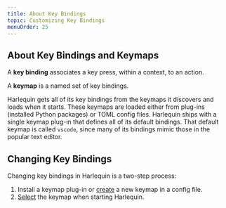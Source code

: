 ```yaml
---
title: About Key Bindings
topic: Customizing Key Bindings
menuOrder: 25
---
```


## About Key Bindings and Keymaps

A **key binding** associates a key press, within a context, to an action.

A **keymap** is a named set of key bindings.

Harlequin gets all of its key bindings from the keymaps it discovers and loads when it starts. These keymaps are loaded either from plug-ins (installed Python packages) or TOML config files. Harlequin ships with a single keymap plug-in that defines all of its default bindings. That default keymap is called `vscode`, since many of its bindings mimic those in the popular text editor.

## Changing Key Bindings

Changing key bindings in Harlequin is a two-step process:

1. Install a keymap plug-in or [create](config) a new keymap in a config file.
2. [Select](usage) the keymap when starting Harlequin.
